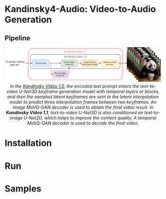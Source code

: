 # Kandinsky4-Audio: Video-to-Audio Generation

## Pipeline

<p align="center">
<img src="__assets__/pipeline.png" width="800px"/>
<br>
<em>In the <a href="https://github.com/ai-forever/KandinskyVideo/tree/kandinsky_video_1_0">Kandinsky Video 1.0</a>, the encoded text prompt enters the text-to-video U-Net3D keyframe generation model with temporal layers or blocks, and then the sampled latent keyframes are sent to the latent interpolation model to predict three interpolation frames between
two keyframes. An image MoVQ-GAN decoder is used to obtain the final video result. In <B>Kandinsky Video 1.1</B>, text-to-video U-Net3D is also conditioned on text-to-image U-Net2D, which helps to improve the content quality. A temporal MoVQ-GAN decoder is used to decode the final video.</em>
</p>


# Installation

# Run

# Samples